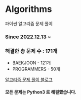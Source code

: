 # Algorithms
파이썬 알고리즘 문제 풀이
### Since 2022.12.13 ~
### 해결한 총 문제 수 : 171개
- BAEKJOON - 121개
- PROGRAMMERS - 50개

[알고리즘 문제 풀이 블로그](https://monzheld.tistory.com/category/%E2%8C%A8%EF%B8%8F%20Algorithms)
#### 모든 문제는 Python3 로 해결했습니다.

